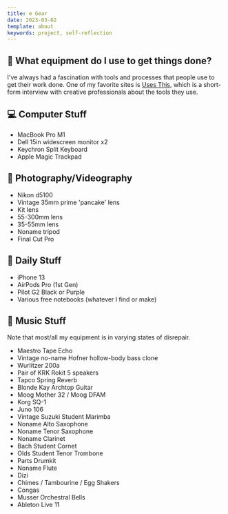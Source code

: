 ```yaml
---
title: ⚙️ Gear
date: 2023-03-02
template: about
keywords: project, self-reflection
---
```

## 🤔 What equipment do I use to get things done?
I've always had a fascination with tools and processes that people use to get their work done. One of my favorite sites is [Uses This](http://usesthis.com), which is a short-form interview with creative professionals about the tools they use.

## 💻 Computer Stuff
- MacBook Pro M1
- Dell 15in widescreen monitor x2
- Keychron Split Keyboard
- Apple Magic Trackpad

## 🎥 Photography/Videography
- Nikon d5100
- Vintage 35mm prime 'pancake' lens
- Kit lens
- 55-300mm lens
- 35-55mm lens
- Noname tripod
- Final Cut Pro

## 📆 Daily Stuff
- iPhone 13
- AirPods Pro (1st Gen)
- Pilot G2 Black or Purple
- Various free notebooks (whatever I find or make)

## 🎹 Music Stuff<br>
Note that most/all my equipment is in varying states of disrepair.

- Maestro Tape Echo
- Vintage no-name Hofner hollow-body bass clone
- Wurlitzer 200a
- Pair of KRK Rokit 5 speakers
- Tapco Spring Reverb
- Blonde Kay Archtop Guitar
- Moog Mother 32 / Moog DFAM
- Korg SQ-1
- Juno 106
- Vintage Suzuki Student Marimba
- Noname Alto Saxophone
- Noname Tenor Saxophone
- Noname Clarinet
- Bach Student Cornet
- Olds Student Tenor Trombone
- Parts Drumkit
- Noname Flute
- Dizi
- Chimes / Tambourine / Egg Shakers
- Congas
- Musser Orchestral Bells
- Ableton Live 11